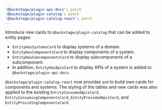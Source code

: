 ```yaml
---
'@backstage/plugin-api-docs': patch
'@backstage/plugin-catalog': patch
'@backstage/plugin-catalog-react': patch
---
```


Introduce new cards to `@backstage/plugin-catalog` that can be added to entity pages:

- `EntityHasSystemsCard` to display systems of a domain.
- `EntityHasComponentsCard` to display components of a system.
- `EntityHasSubcomponentsCard` to display subcomponents of a subcomponent.
- In addition, `EntityHasApisCard` to display APIs of a system is added to `@backstage/plugin-api-docs`.

`@backstage/plugin-catalog-react` now provides `and` to build own cards for components and systems.
The styling of the tables and new cards was also applied to the existing `EntityConsumedApisCard`,
`EntityConsumingComponentsCard`, `EntityProvidedApisCard`, and `EntityProvidingComponentsCard`.
